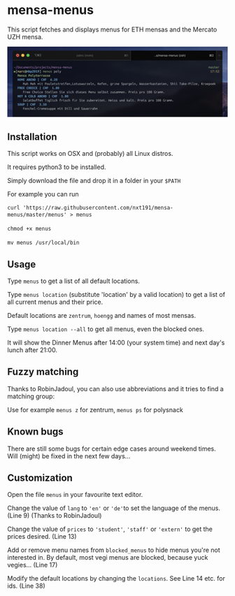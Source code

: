 # mensa-menus

This script fetches and displays menus for ETH mensas and the Mercato UZH mensa.

![example image](example.png)

## Installation

This script works on OSX and (probably) all Linux distros. 

It requires python3 to be installed.

Simply download the file and drop it in a folder in your `$PATH`

For example you can run

```
curl 'https://raw.githubusercontent.com/nxt191/mensa-menus/master/menus' > menus

chmod +x menus

mv menus /usr/local/bin

``` 



## Usage

Type `menus` to get a list of all default locations.

Type `menus location` (substitute 'location' by a valid location) to get a list of all current menus and their price.

Default locations are `zentrum`, `hoengg` and names of most mensas.

Type `menus location --all` to get all menus, even the blocked ones.

It will show the Dinner Menus after 14:00 (your system time) and next day's lunch after 21:00.

## Fuzzy matching

Thanks to RobinJadoul, you can also use abbreviations and it tries to find a matching group:

Use for example `menus z` for zentrum, `menus ps` for polysnack

## Known bugs

There are still some bugs for certain edge cases around weekend times. Will (might) be fixed in the next few days...


## Customization

Open the file `menus` in your favourite text editor.

Change the value of `lang` to `'en'` or `'de'`to set the language of the menus. (Line 9) (Thanks to RobinJadoul)

Change the value of `prices` to `'student'`, `'staff'` or `'extern'` to get the prices desired. (Line 13)

Add or remove menu names from `blocked_menus` to hide menus you're not interested in. By default, most vegi menus are blocked, because yuck vegies... (Line 17)

Modify the default locations by changing the `locations`. See Line 14 etc. for ids. (Line 38)





